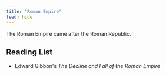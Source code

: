 ```yaml
---
title: "Roman Empire"
feed: hide
---
```


The Roman Empire came after the Roman Republic. 

## Reading List

* Edward Gibbon's _The Decline and Fall of the Roman Empire_